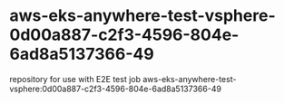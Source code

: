 # aws-eks-anywhere-test-vsphere-0d00a887-c2f3-4596-804e-6ad8a5137366-49
repository for use with E2E test job aws-eks-anywhere-test-vsphere:0d00a887-c2f3-4596-804e-6ad8a5137366-49
